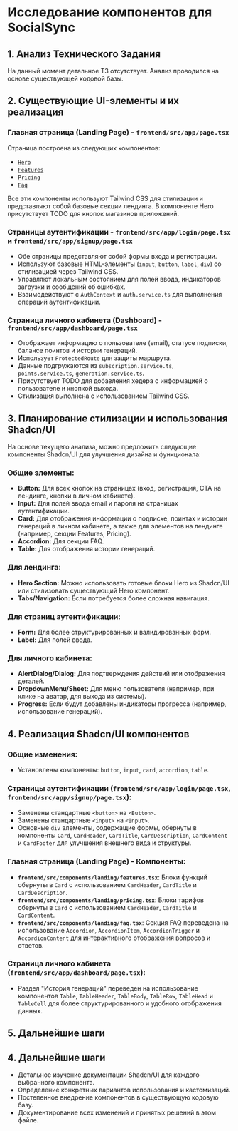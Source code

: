 # Исследование компонентов для SocialSync

## 1. Анализ Технического Задания

На данный момент детальное ТЗ отсутствует. Анализ проводился на основе существующей кодовой базы.

## 2. Существующие UI-элементы и их реализация

### Главная страница (Landing Page) - `frontend/src/app/page.tsx`

Страница построена из следующих компонентов:
- [`Hero`](frontend/src/components/landing/hero.tsx)
- [`Features`](frontend/src/components/landing/features.tsx)
- [`Pricing`](frontend/src/components/landing/pricing.tsx)
- [`Faq`](frontend/src/components/landing/faq.tsx)

Все эти компоненты используют Tailwind CSS для стилизации и представляют собой базовые секции лендинга. В компоненте Hero присутствует TODO для кнопок магазинов приложений.

### Страницы аутентификации - `frontend/src/app/login/page.tsx` и `frontend/src/app/signup/page.tsx`

- Обе страницы представляют собой формы входа и регистрации.
- Используют базовые HTML-элементы (`input`, `button`, `label`, `div`) со стилизацией через Tailwind CSS.
- Управляют локальным состоянием для полей ввода, индикаторов загрузки и сообщений об ошибках.
- Взаимодействуют с `AuthContext` и `auth.service.ts` для выполнения операций аутентификации.

### Страница личного кабинета (Dashboard) - `frontend/src/app/dashboard/page.tsx`

- Отображает информацию о пользователе (email), статусе подписки, балансе поинтов и истории генераций.
- Использует `ProtectedRoute` для защиты маршрута.
- Данные подгружаются из `subscription.service.ts`, `points.service.ts`, `generation.service.ts`.
- Присутствует TODO для добавления хедера с информацией о пользователе и кнопкой выхода.
- Стилизация выполнена с использованием Tailwind CSS.

## 3. Планирование стилизации и использования Shadcn/UI

На основе текущего анализа, можно предложить следующие компоненты Shadcn/UI для улучшения дизайна и функционала:

### Общие элементы:
- **Button:** Для всех кнопок на страницах (вход, регистрация, CTA на лендинге, кнопки в личном кабинете).
- **Input:** Для полей ввода email и пароля на страницах аутентификации.
- **Card:** Для отображения информации о подписке, поинтах и истории генераций в личном кабинете, а также для элементов на лендинге (например, секции Features, Pricing).
- **Accordion:** Для секции FAQ.
- **Table:** Для отображения истории генераций.

### Для лендинга:
- **Hero Section:** Можно использовать готовые блоки Hero из Shadcn/UI или стилизовать существующий Hero компонент.
- **Tabs/Navigation:** Если потребуется более сложная навигация.

### Для страниц аутентификации:
- **Form:** Для более структурированных и валидированных форм.
- **Label:** Для полей ввода.

### Для личного кабинета:
- **AlertDialog/Dialog:** Для подтверждения действий или отображения деталей.
- **DropdownMenu/Sheet:** Для меню пользователя (например, при клике на аватар, для выхода из системы).
- **Progress:** Если будут добавлены индикаторы прогресса (например, использование генераций).

## 4. Реализация Shadcn/UI компонентов

### Общие изменения:
- Установлены компоненты: `button`, `input`, `card`, `accordion`, `table`.

### Страницы аутентификации (`frontend/src/app/login/page.tsx`, `frontend/src/app/signup/page.tsx`):
- Заменены стандартные `<button>` на `<Button>`.
- Заменены стандартные `<input>` на `<Input>`.
- Основные `div` элементы, содержащие формы, обернуты в компоненты `Card`, `CardHeader`, `CardTitle`, `CardDescription`, `CardContent` и `CardFooter` для улучшения внешнего вида и структуры.

### Главная страница (Landing Page) - Компоненты:
- **`frontend/src/components/landing/features.tsx`**: Блоки функций обернуты в `Card` с использованием `CardHeader`, `CardTitle` и `CardDescription`.
- **`frontend/src/components/landing/pricing.tsx`**: Блоки тарифов обернуты в `Card` с использованием `CardHeader`, `CardTitle` и `CardContent`.
- **`frontend/src/components/landing/faq.tsx`**: Секция FAQ переведена на использование `Accordion`, `AccordionItem`, `AccordionTrigger` и `AccordionContent` для интерактивного отображения вопросов и ответов.

### Страница личного кабинета (`frontend/src/app/dashboard/page.tsx`):
- Раздел "История генераций" переведен на использование компонентов `Table`, `TableHeader`, `TableBody`, `TableRow`, `TableHead` и `TableCell` для более структурированного и удобного отображения данных.

## 5. Дальнейшие шаги

## 4. Дальнейшие шаги

- Детальное изучение документации Shadcn/UI для каждого выбранного компонента.
- Определение конкретных вариантов использования и кастомизаций.
- Постепенное внедрение компонентов в существующую кодовую базу.
- Документирование всех изменений и принятых решений в этом файле.